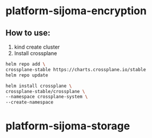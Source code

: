 # platform-sijoma-encryption

## How to use:

1. kind create cluster
2. Install crossplane

```bash
helm repo add \
crossplane-stable https://charts.crossplane.io/stable
helm repo update

helm install crossplane \
crossplane-stable/crossplane \
--namespace crossplane-system \
--create-namespace
```
# platform-sijoma-storage

